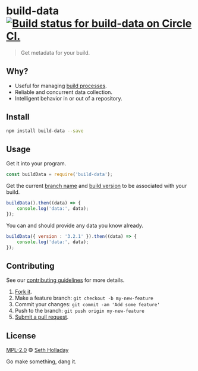 # build-data [![Build status for build-data on Circle CI.](https://img.shields.io/circleci/project/sholladay/build-data/master.svg "Circle Build Status")](https://circleci.com/gh/sholladay/build-data "Build Data Builds")

> Get metadata for your build.

## Why?

 - Useful for managing [build processes](https://github.com/sholladay/build-dir).
 - Reliable and concurrent data collection.
 - Intelligent behavior in or out of a repository.

## Install

```sh
npm install build-data --save
```

## Usage

Get it into your program.

```js
const buildData = require('build-data');
```

Get the current [branch name](https://github.com/sholladay/branch-name) and [build version](https://github.com/sholladay/build-version) to be associated with your build.

```js
buildData().then((data) => {
    console.log('data:', data);
});
```

You can and should provide any data you know already.

```js
buildData({ version : '3.2.1' }).then((data) => {
    console.log('data:', data);
});
```

## Contributing

See our [contributing guidelines](https://github.com/sholladay/build-data/blob/master/CONTRIBUTING.md "The guidelines for participating in this project.") for more details.

1. [Fork it](https://github.com/sholladay/build-data/fork).
2. Make a feature branch: `git checkout -b my-new-feature`
3. Commit your changes: `git commit -am 'Add some feature'`
4. Push to the branch: `git push origin my-new-feature`
5. [Submit a pull request](https://github.com/sholladay/build-data/compare "Submit code to this project for review.").

## License

[MPL-2.0](https://github.com/sholladay/build-data/blob/master/LICENSE "The license for build-data.") © [Seth Holladay](http://seth-holladay.com "Author of build-data.")

Go make something, dang it.
